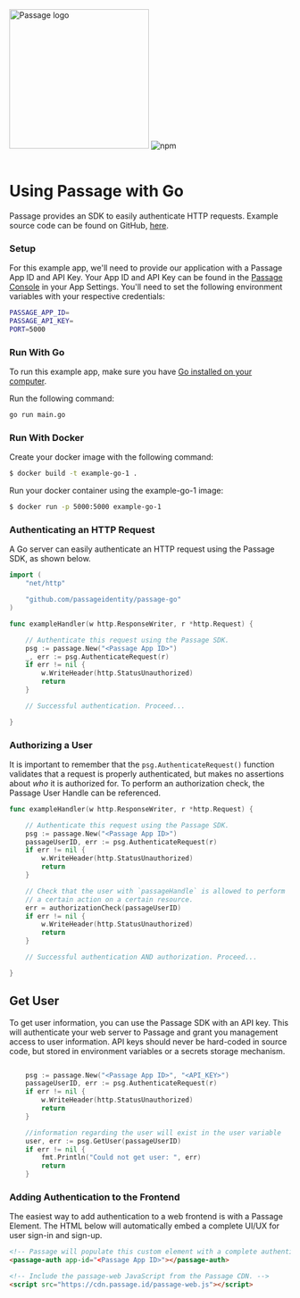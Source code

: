 <img src="https://assets.website-files.com/611bef56e0906b4f195e5adc/6143c10e1d92181a95f86048_PassageLogo.svg" alt="Passage logo" style="width:250px;"/>

<img alt="npm" src="https://img.shields.io/npm/v/@passageidentity/passage-elements?color=43BD15&label=Passage%20Elements">
<br/><br/>

# Using Passage with Go

Passage provides an SDK to easily authenticate HTTP requests. Example source code can be found on GitHub, [here](https://github.com/passageidentity/example-go).

### Setup

For this example app, we'll need to provide our application with a Passage App ID and API Key. Your App ID and API Key can be found in the [Passage Console](https://console.passage.id) in your App Settings. You'll need to set the following environment variables with your respective credentials:

```bash
PASSAGE_APP_ID=
PASSAGE_API_KEY=
PORT=5000
```

### Run With Go

To run this example app, make sure you have [Go installed on your computer](https://golang.org/doc/install).

Run the following command:

```bash
go run main.go
```

### Run With Docker

Create your docker image with the following command:

```bash
$ docker build -t example-go-1 .
```

Run your docker container using the example-go-1 image:

```bash
$ docker run -p 5000:5000 example-go-1
```

### Authenticating an HTTP Request

A Go server can easily authenticate an HTTP request using the Passage SDK, as shown below.

```go
import (
	"net/http"

	"github.com/passageidentity/passage-go"
)

func exampleHandler(w http.ResponseWriter, r *http.Request) {

	// Authenticate this request using the Passage SDK.
	psg := passage.New("<Passage App ID>")
	_, err := psg.AuthenticateRequest(r)
	if err != nil {
		w.WriteHeader(http.StatusUnauthorized)
		return
	}

	// Successful authentication. Proceed...

}
```

### Authorizing a User

It is important to remember that the `psg.AuthenticateRequest()` function validates that a request is properly authenticated, but makes no assertions about _who_ it is authorized for. To perform an authorization check, the Passage User Handle can be referenced.

```go
func exampleHandler(w http.ResponseWriter, r *http.Request) {

	// Authenticate this request using the Passage SDK.
	psg := passage.New("<Passage App ID>")
	passageUserID, err := psg.AuthenticateRequest(r)
	if err != nil {
		w.WriteHeader(http.StatusUnauthorized)
		return
	}

	// Check that the user with `passageHandle` is allowed to perform
	// a certain action on a certain resource.
	err = authorizationCheck(passageUserID)
	if err != nil {
		w.WriteHeader(http.StatusUnauthorized)
		return
	}

	// Successful authentication AND authorization. Proceed...

}
```

## Get User

To get user information, you can use the Passage SDK with an API key. This will authenticate your web server to Passage and grant you management
access to user information. API keys should never be hard-coded in source code, but stored in environment variables or a secrets storage mechanism.

```go

	psg := passage.New("<Passage App ID>", "<API_KEY>")
	passageUserID, err := psg.AuthenticateRequest(r)
	if err != nil {
		w.WriteHeader(http.StatusUnauthorized)
		return
	}

    //information regarding the user will exist in the user variable
	user, err := psg.GetUser(passageUserID)
	if err != nil {
		fmt.Println("Could not get user: ", err)
		return
	}
```

### Adding Authentication to the Frontend

The easiest way to add authentication to a web frontend is with a Passage Element. The HTML below will automatically embed a complete UI/UX for user sign-in and sign-up.

```html
<!-- Passage will populate this custom element with a complete authentication UI/UX. -->
<passage-auth app-id="<Passage App ID>"></passage-auth>

<!-- Include the passage-web JavaScript from the Passage CDN. -->
<script src="https://cdn.passage.id/passage-web.js"></script>
```
